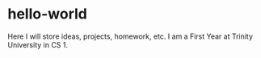 # hello-world
Here I will store ideas, projects, homework, etc. 
I am a First Year at Trinity University in CS 1. 
